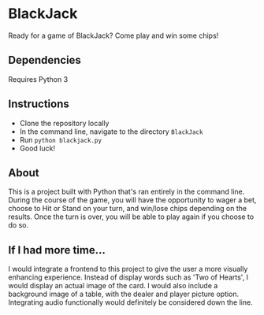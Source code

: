 # BlackJack
Ready for a game of BlackJack? Come play and win some chips!

## Dependencies
Requires Python 3

## Instructions
- Clone the repository locally
- In the command line, navigate to the directory `BlackJack`
- Run `python blackjack.py`
- Good luck!


## About
This is a project built with Python that's ran entirely in the command line. During the course of the game, you will have the opportunity to wager a bet, choose to Hit or Stand on your turn, and win/lose chips depending on the results. Once the turn is over, you will be able to play again if you choose to do so.

## If I had more time...
I would integrate a frontend to this project to give the user a more visually enhancing experience. Instead of display words such as 'Two of Hearts', I would display an actual image of the card. I would also include a background image of a table, with the dealer and player picture option. Integrating audio functionally would definitely be considered down the line.
